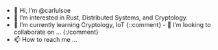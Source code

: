 - 👋 Hi, I’m @carlulsoe
- 👀 I’m interested in Rust, Distributed Systems, and Cryptology.
- 🌱 I’m currently learning Cryptology, IoT
{::comment} - 💞️ I’m looking to collaborate on ... {:/comment}
- 📫 How to reach me ...

<!---
carlulsoe/carlulsoe is a ✨ special ✨ repository because its `README.md` (this file) appears on your GitHub profile.
You can click the Preview link to take a look at your changes.
--->
